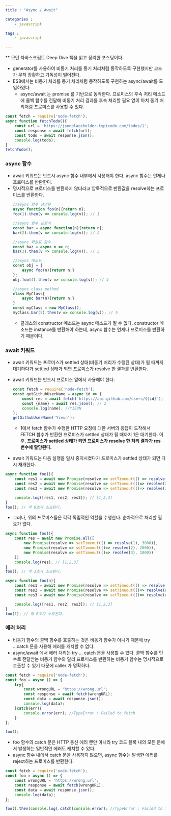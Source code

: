 ```yaml
---
title : "Async / Await"

categories :
    - javascript

tags :
    - javascript

---
```

  ** 모던 자바스크립트 Deep Dive 책을 읽고 정리한 포스팅이다.

- generator를 사용하여 비동기 처리를 동기 처리처럼 동작하도록 구현했지만 코드가 무척 장황하고 가독성이 떨어진다.
- ES8에서는 비동기 처리를 동기 처리처럼 동작하도록 구현하는 async/await를 도입하였다.
  - async/await 는 promise 를 기반으로 동작한다. 프로미스의 후속 처리 메소드에 콜백 함수를 전달해 비동기 처리 결과를 후속 처리할 필요 없이 마치 동기 처리처럼 프로미스를 사용할 수 있다.
  
```javascript
const fetch = require('node-fetch');
async function fetchTodo(){
    const url = 'https://jsonplaceholder.typicode.com/todos/1';
    const response = await fetch(url);
    const todo = await response.json();
    console.log(todo);
}
fetchTodo();
```
  
  
### async 함수
- await 키워드는 반드시 async 함수 내부에서 사용해야 한다. async 함수는 언제나 프로미스를 반환한다. 
- 명시적으로 프로미스를 반환하지 않더라고 암묵적으로 반환값을 resolve하는 프로미스를 반환한다.
  ```javascript
  //async 함수 선언문
  async function foo(n){return n};
  foo(1).then(v => console.log(v)); // 1

  //async 함수 표현식
  const bar = async function(n){return n};
  bar(2).then(v => console.log(v)); // 2

  //async 화살표 함수
  const baz = async n => n;
  baz(3).then(v => console.log(v)); // 3

  //async 메소드
  const obj = {
      async foo(n){return n;}
  };
  obj.foo(4).then(v => console.log(v)); // 4

  //async class method
  class MyClass{
      async bar(n){return n;}
  }
  const myClass = new MyClass();
  myClass.bar(5).then(v => console.log(v)); // 5
  ```
  - 클래스의 constructor 메소드는 async 메소드가 될 수 없다. constructor 메소드는 instance를 반환해야 하는데, async 함수는 언제나 프로미스를 반환하기 때문이다.

### await 키워드
- await 키워드는 프로미스가 settled 상태(비동기 처리가 수행된 상태)가 될 때까지 대기하다가 settled 상태가 되면 프로미스가 resolve 한 결과를 반환한다. 
- await 키워드는 반드시 프로미스 앞에서 사용해야 한다.
  ```javascript
  const fetch = require('node-fetch');
  const getGithubUserName = async id => {
      const res = await fetch(`https://api.github.com/users/${id}`); // 1
      const {name} = await res.json(); // 2
      console.log(name); //YIEUN
  };
  getGithubUserName('Yieun');
  ```

  - 1에서 fetch 함수가 수행한 HTTP 요청에 대한 서버의 응답이 도착해서 FETCH 함수가 반환한 프로미스가 settled 상태가 될 때까지 1은 대기한다. 이후, **프로미스가 settled 상태가 되면 프로미스가 resolve 한 처리 결과가 res 변수에 할당된다.**
- await 키워드는 다음 실행을 일시 중지시켰다가 프로미스가 settled 상태가 되면 다시 재개한다.
```javascript
async function foo(){
    const res1 = await new Promise(resolve => setTimeout(() => resolve(1), 3000));
    const res2 = await new Promise(resolve => setTimeout(()=> resolve(2), 2000));
    const res3 = await new Promise(resolve => setTimeout(()=> resolve(3), 1000));

    console.log([res1, res2, res3]); // [1,2,3]
}
foo(); // 약 6초가 소요된다.
```

   - 그러나, 위의 프로미스들은 각각 독립적인 역할을 수행한다. 순차적으로 처리할 필요가 없다.

```javascript
async function foo(){
    const res = await new Promise.all([
        new Promise(resolve => setTimeout(() => resolve(1), 3000)),
        new Promise(resolve => setTimeout(()=> resolve(2), 2000)),
        new Promise(resolve => setTimeout(()=> resolve(3), 1000))
    ])
    console.log(res); // [1,2,3]
}
foo(); // 약 3초가 소요된다.
```


```javascript
async function foo(n){
    const res1 = await new Promise(resolve => setTimeout(() => resolve(n), 3000));
    const res2 = await new Promise(resolve => setTimeout(()=> resolve(res1 + 1), 2000));
    const res3 = await new Promise(resolve => setTimeout(()=> resolve(res2 + 1), 1000));

    console.log([res1, res2, res3]); // [1,2,3]
}
foo(1); // 약 6초가 소요된다.
```

### 에러 처리
- 비동기 함수의 콜백 함수를 호출하는 것은 비동기 함수가 아니기 때문에 try ...catch 문을 사용해 에러를 캐치할 수 없다.
- async/await 에서 에러 처리는 try ... catch 문을 사용할 수 있다. 콜백 함수를 인수로 전달받는 비동기 함수와 달리 프로미스를 반환하는 비동기 함수는 명시적으로 호출할 수 있기 때문에 caller 가 명확하다.

```javascript
const fetch = require('node-fetch');
const foo = async () => {
    try{
        const wrongURL = 'https://wrong.url';
        const response = await fetch(wrongURL);
        const data = await response.json();
        console.log(data);
    }catch(err){
        console.error(err); //TypeError : Failed to fetch
    }
};

foo();
```

- foo 함수의 catch 문은 HTTP 통신 에러 뿐만 아니라 try 코드 블록 내의 모든 문에서 발생하는 일반적인 에러도 캐치할 수 있다.
- async 함수 내에서 catch 문을 사용하지 않으면, async 함수는 발생한 에러를 reject하는 프로미스를 반환한다.

```javascript
const fetch = require('node-fetch');
const foo = async () => {
    const wrongURL = 'https://wrong.url';
    const response = await fetch(wrongURL);
    const data = await response.json();
    console.log(data);
};

foo().then(console.log).catch(console.error); //TypeError : Failed to fetch
```